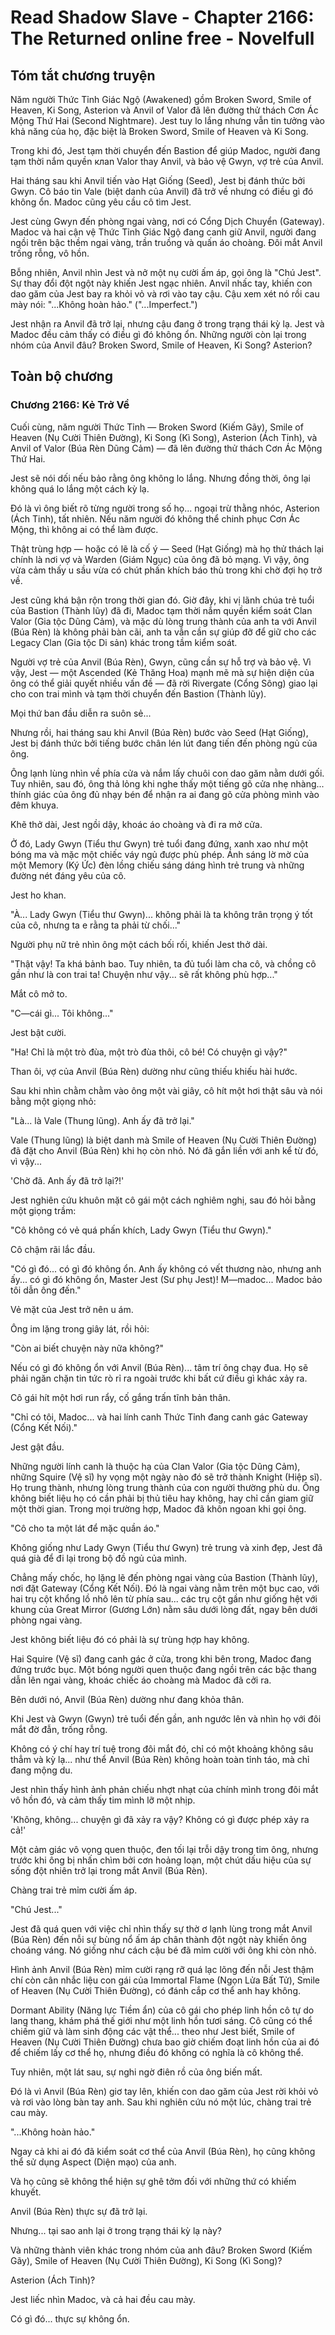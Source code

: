 # Read Shadow Slave - Chapter 2166: The Returned online free - Novelfull

## Tóm tắt chương truyện

Năm người Thức Tỉnh Giác Ngộ (Awakened) gồm Broken Sword, Smile of Heaven, Ki Song, Asterion và Anvil of Valor đã lên đường thử thách Cơn Ác Mộng Thứ Hai (Second Nightmare). Jest tuy lo lắng nhưng vẫn tin tưởng vào khả năng của họ, đặc biệt là Broken Sword, Smile of Heaven và Ki Song.

Trong khi đó, Jest tạm thời chuyển đến Bastion để giúp Madoc, người đang tạm thời nắm quyền клаn Valor thay Anvil, và bảo vệ Gwyn, vợ trẻ của Anvil.

Hai tháng sau khi Anvil tiến vào Hạt Giống (Seed), Jest bị đánh thức bởi Gwyn. Cô báo tin Vale (biệt danh của Anvil) đã trở về nhưng có điều gì đó không ổn. Madoc cũng yêu cầu cô tìm Jest.

Jest cùng Gwyn đến phòng ngai vàng, nơi có Cổng Dịch Chuyển (Gateway). Madoc và hai cận vệ Thức Tỉnh Giác Ngộ đang canh giữ Anvil, người đang ngồi trên bậc thềm ngai vàng, trần truồng và quấn áo choàng. Đôi mắt Anvil trống rỗng, vô hồn.

Bỗng nhiên, Anvil nhìn Jest và nở một nụ cười ấm áp, gọi ông là "Chú Jest". Sự thay đổi đột ngột này khiến Jest ngạc nhiên. Anvil nhấc tay, khiến con dao găm của Jest bay ra khỏi vỏ và rơi vào tay cậu. Cậu xem xét nó rồi cau mày nói: "...Không hoàn hảo." ("...Imperfect.")

Jest nhận ra Anvil đã trở lại, nhưng cậu đang ở trong trạng thái kỳ lạ. Jest và Madoc đều cảm thấy có điều gì đó không ổn. Những người còn lại trong nhóm của Anvil đâu? Broken Sword, Smile of Heaven, Ki Song? Asterion?

## Toàn bộ chương

### Chương 2166: Kẻ Trở Về

Cuối cùng, năm người Thức Tỉnh — Broken Sword (Kiếm Gãy), Smile of Heaven (Nụ Cười Thiên Đường), Ki Song (Kì Song), Asterion (Ách Tinh), và Anvil of Valor (Búa Rèn Dũng Cảm) — đã lên đường thử thách Cơn Ác Mộng Thứ Hai.

Jest sẽ nói dối nếu bảo rằng ông không lo lắng. Nhưng đồng thời, ông lại không quá lo lắng một cách kỳ lạ.

Đó là vì ông biết rõ từng người trong số họ... ngoại trừ thằng nhóc, Asterion (Ách Tinh), tất nhiên. Nếu năm người đó không thể chinh phục Cơn Ác Mộng, thì không ai có thể làm được.

Thật trùng hợp — hoặc có lẽ là cố ý — Seed (Hạt Giống) mà họ thử thách lại chính là nơi vợ và Warden (Giám Ngục) của ông đã bỏ mạng. Vì vậy, ông vừa cảm thấy u sầu vừa có chút phấn khích báo thù trong khi chờ đợi họ trở về.

Jest cũng khá bận rộn trong thời gian đó. Giờ đây, khi vị lãnh chúa trẻ tuổi của Bastion (Thành lũy) đã đi, Madoc tạm thời nắm quyền kiểm soát Clan Valor (Gia tộc Dũng Cảm), và mặc dù lòng trung thành của anh ta với Anvil (Búa Rèn) là không phải bàn cãi, anh ta vẫn cần sự giúp đỡ để giữ cho các Legacy Clan (Gia tộc Di sản) khác trong tầm kiểm soát.

Người vợ trẻ của Anvil (Búa Rèn), Gwyn, cũng cần sự hỗ trợ và bảo vệ. Vì vậy, Jest — một Ascended (Kẻ Thăng Hoa) mạnh mẽ mà sự hiện diện của ông có thể giải quyết nhiều vấn đề — đã rời Rivergate (Cổng Sông) giao lại cho con trai mình và tạm thời chuyển đến Bastion (Thành lũy).

Mọi thứ ban đầu diễn ra suôn sẻ...

Nhưng rồi, hai tháng sau khi Anvil (Búa Rèn) bước vào Seed (Hạt Giống), Jest bị đánh thức bởi tiếng bước chân lén lút đang tiến đến phòng ngủ của ông.

Ông lạnh lùng nhìn về phía cửa và nắm lấy chuôi con dao găm nằm dưới gối. Tuy nhiên, sau đó, ông thả lỏng khi nghe thấy một tiếng gõ cửa nhẹ nhàng... thính giác của ông đủ nhạy bén để nhận ra ai đang gõ cửa phòng mình vào đêm khuya.

Khẽ thở dài, Jest ngồi dậy, khoác áo choàng và đi ra mở cửa.

Ở đó, Lady Gwyn (Tiểu thư Gwyn) trẻ tuổi đang đứng, xanh xao như một bóng ma và mặc một chiếc váy ngủ được phù phép. Ánh sáng lờ mờ của một Memory (Ký Ức) đèn lồng chiếu sáng dáng hình trẻ trung và những đường nét đáng yêu của cô.

Jest ho khan.

"À... Lady Gwyn (Tiểu thư Gwyn)... không phải là ta không trân trọng ý tốt của cô, nhưng ta e rằng ta phải từ chối..."

Người phụ nữ trẻ nhìn ông một cách bối rối, khiến Jest thở dài.

"Thật vậy! Ta khá bảnh bao. Tuy nhiên, ta đủ tuổi làm cha cô, và chồng cô gần như là con trai ta! Chuyện như vậy... sẽ rất không phù hợp..."

Mắt cô mở to.

"C—cái gì... Tôi không..."

Jest bật cười.

"Ha! Chỉ là một trò đùa, một trò đùa thôi, cô bé! Có chuyện gì vậy?"

Than ôi, vợ của Anvil (Búa Rèn) dường như cũng thiếu khiếu hài hước.

Sau khi nhìn chằm chằm vào ông một vài giây, cô hít một hơi thật sâu và nói bằng một giọng nhỏ:

"Là... là Vale (Thung lũng). Anh ấy đã trở lại."

Vale (Thung lũng) là biệt danh mà Smile of Heaven (Nụ Cười Thiên Đường) đã đặt cho Anvil (Búa Rèn) khi họ còn nhỏ. Nó đã gắn liền với anh kể từ đó, vì vậy...

'Chờ đã. Anh ấy đã trở lại?!'

Jest nghiên cứu khuôn mặt cô gái một cách nghiêm nghị, sau đó hỏi bằng một giọng trầm:

"Cô không có vẻ quá phấn khích, Lady Gwyn (Tiểu thư Gwyn)."

Cô chậm rãi lắc đầu.

"Có gì đó... có gì đó không ổn. Anh ấy không có vết thương nào, nhưng anh ấy... có gì đó không ổn, Master Jest (Sư phụ Jest)! M—madoc... Madoc bảo tôi dẫn ông đến."

Vẻ mặt của Jest trở nên u ám.

Ông im lặng trong giây lát, rồi hỏi:

"Còn ai biết chuyện này nữa không?"

Nếu có gì đó không ổn với Anvil (Búa Rèn)... tâm trí ông chạy đua. Họ sẽ phải ngăn chặn tin tức rò rỉ ra ngoài trước khi bất cứ điều gì khác xảy ra.

Cô gái hít một hơi run rẩy, cố gắng trấn tĩnh bản thân.

"Chỉ có tôi, Madoc... và hai lính canh Thức Tỉnh đang canh gác Gateway (Cổng Kết Nối)."

Jest gật đầu.

Những người lính canh là thuộc hạ của Clan Valor (Gia tộc Dũng Cảm), những Squire (Vệ sĩ) hy vọng một ngày nào đó sẽ trở thành Knight (Hiệp sĩ). Họ trung thành, nhưng lòng trung thành của con người thường phù du. Ông không biết liệu họ có cần phải bị thủ tiêu hay không, hay chỉ cần giam giữ một thời gian. Trong mọi trường hợp, Madoc đã khôn ngoan khi gọi ông.

"Cô cho ta một lát để mặc quần áo."

Không giống như Lady Gwyn (Tiểu thư Gwyn) trẻ trung và xinh đẹp, Jest đã quá già để đi lại trong bộ đồ ngủ của mình.

Chẳng mấy chốc, họ lặng lẽ đến phòng ngai vàng của Bastion (Thành lũy), nơi đặt Gateway (Cổng Kết Nối). Đó là ngai vàng nằm trên một bục cao, với hai trụ cột khổng lồ nhô lên từ phía sau... các trụ cột gần như giống hệt với khung của Great Mirror (Gương Lớn) nằm sâu dưới lòng đất, ngay bên dưới phòng ngai vàng.

Jest không biết liệu đó có phải là sự trùng hợp hay không.

Hai Squire (Vệ sĩ) đang canh gác ở cửa, trong khi bên trong, Madoc đang đứng trước bục. Một bóng người quen thuộc đang ngồi trên các bậc thang dẫn lên ngai vàng, khoác chiếc áo choàng mà Madoc đã cởi ra.

Bên dưới nó, Anvil (Búa Rèn) dường như đang khỏa thân.

Khi Jest và Gwyn (Gwyn) trẻ tuổi đến gần, anh ngước lên và nhìn họ với đôi mắt đờ đẫn, trống rỗng.

Không có ý chí hay trí tuệ trong đôi mắt đó, chỉ có một khoảng không sâu thẳm và kỳ lạ... như thể Anvil (Búa Rèn) không hoàn toàn tỉnh táo, mà chỉ đang mộng du.

Jest nhìn thấy hình ảnh phản chiếu nhợt nhạt của chính mình trong đôi mắt vô hồn đó, và cảm thấy tim mình lỡ một nhịp.

'Không, không... chuyện gì đã xảy ra vậy? Không có gì được phép xảy ra cả!'

Một cảm giác vô vọng quen thuộc, đen tối lại trỗi dậy trong tim ông, nhưng trước khi ông bị nhấn chìm bởi cơn hoảng loạn, một chút dấu hiệu của sự sống đột nhiên trở lại trong mắt Anvil (Búa Rèn).

Chàng trai trẻ mỉm cười ấm áp.

"Chú Jest..."

Jest đã quá quen với việc chỉ nhìn thấy sự thờ ơ lạnh lùng trong mắt Anvil (Búa Rèn) đến nỗi sự bùng nổ ấm áp chân thành đột ngột này khiến ông choáng váng. Nó giống như cách cậu bé đã mỉm cười với ông khi còn nhỏ.

Hình ảnh Anvil (Búa Rèn) mỉm cười rạng rỡ quá lạc lõng đến nỗi Jest thậm chí còn cân nhắc liệu con gái của Immortal Flame (Ngọn Lửa Bất Tử), Smile of Heaven (Nụ Cười Thiên Đường), có đánh cắp cơ thể anh hay không.

Dormant Ability (Năng lực Tiềm ẩn) của cô gái cho phép linh hồn cô tự do lang thang, khám phá thế giới như một linh hồn tươi sáng. Cô cũng có thể chiếm giữ và làm sinh động các vật thể... theo như Jest biết, Smile of Heaven (Nụ Cười Thiên Đường) chưa bao giờ chiếm đoạt linh hồn của ai đó để chiếm lấy cơ thể họ, nhưng điều đó không có nghĩa là cô không thể.

Tuy nhiên, một lát sau, sự nghi ngờ điên rồ của ông biến mất.

Đó là vì Anvil (Búa Rèn) giơ tay lên, khiến con dao găm của Jest rời khỏi vỏ và rơi vào lòng bàn tay anh. Sau khi nghiên cứu nó một lúc, chàng trai trẻ cau mày.

"...Không hoàn hảo."

Ngay cả khi ai đó đã kiểm soát cơ thể của Anvil (Búa Rèn), họ cũng không thể sử dụng Aspect (Diện mạo) của anh.

Và họ cũng sẽ không thể hiện sự ghê tởm đối với những thứ có khiếm khuyết.

Anvil (Búa Rèn) thực sự đã trở lại.

Nhưng... tại sao anh lại ở trong trạng thái kỳ lạ này?

Và những thành viên khác trong nhóm của anh đâu? Broken Sword (Kiếm Gãy), Smile of Heaven (Nụ Cười Thiên Đường), Ki Song (Kì Song)?

Asterion (Ách Tinh)?

Jest liếc nhìn Madoc, và cả hai đều cau mày.

Có gì đó... thực sự không ổn.